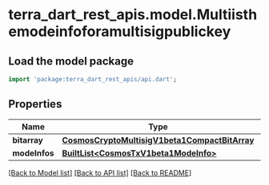 # terra_dart_rest_apis.model.Multiisthemodeinfoforamultisigpublickey

## Load the model package
```dart
import 'package:terra_dart_rest_apis/api.dart';
```

## Properties
Name | Type | Description | Notes
------------ | ------------- | ------------- | -------------
**bitarray** | [**CosmosCryptoMultisigV1beta1CompactBitArray**](CosmosCryptoMultisigV1beta1CompactBitArray.md) |  | [optional] 
**modeInfos** | [**BuiltList&lt;CosmosTxV1beta1ModeInfo&gt;**](CosmosTxV1beta1ModeInfo.md) |  | [optional] 

[[Back to Model list]](../README.md#documentation-for-models) [[Back to API list]](../README.md#documentation-for-api-endpoints) [[Back to README]](../README.md)


